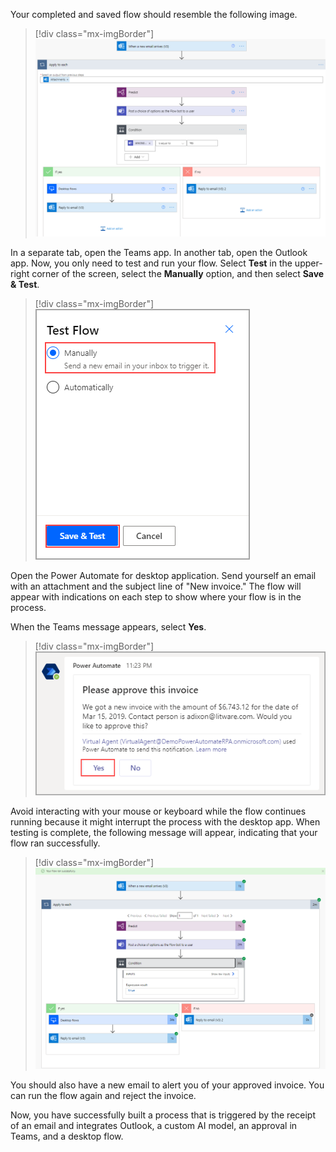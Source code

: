 Your completed and saved flow should resemble the following image.

> [!div class="mx-imgBorder"]
> [![Screenshot of the completed flow with If yes and If no branches.](../media/17-total-flow.png)](../media/17-total-flow.png#lightbox)

In a separate tab, open the Teams app. In another tab, open the Outlook app. Now, you only need to test and run your flow. Select **Test** in the upper-right corner of the screen, select the **Manually** option, and then select **Save & Test**.

> [!div class="mx-imgBorder"]
> [![Screenshot of the Test Flow dialog box with Manually selected.](../media/18-test-manually.png)](../media/18-test-manually.png#lightbox)

Open the Power Automate for desktop application. Send yourself an email with an attachment and the subject line of "New invoice." The flow will appear with indications on each step to show where your flow is in the process.

When the Teams message appears, select **Yes**.

> [!div class="mx-imgBorder"]
> [![Screenshot of the Please approve this invoice message in Teams.](../media/19-teams-message.png)](../media/19-teams-message.png#lightbox)

Avoid interacting with your mouse or keyboard while the flow continues running because it might interrupt the process with the desktop app. When testing is complete, the following message will appear, indicating that your flow ran successfully.

> [!div class="mx-imgBorder"]
> [![Screenshot of the completed flow with the message Your flow ran successfully.](../media/20-success.png)](../media/20-success.png#lightbox)

You should also have a new email to alert you of your approved invoice. You can run the flow again and reject the invoice.

Now, you have successfully built a process that is triggered by the receipt of an email and integrates Outlook, a custom AI model, an approval in Teams, and a desktop flow.
